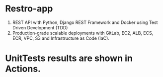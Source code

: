 # Restro-app

1. REST API with Python, Django REST Framework and Docker using Test Driven Development (TDD)
2. Production-grade scalable deployments with GitLab, EC2, ALB, ECS, ECR, VPC, S3 and Infrastructure as Code (IaC).


# UnitTests results are shown in Actions. 
